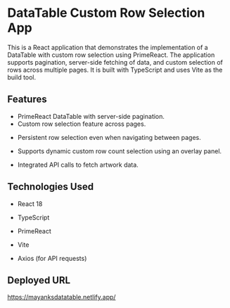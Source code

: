 # DataTable Custom Row Selection App

This is a React application that demonstrates the implementation of a DataTable with custom row selection using PrimeReact. The application supports pagination, server-side fetching of data, and custom selection of rows across multiple pages. It is built with TypeScript and uses Vite as the build tool.

## Features

- PrimeReact DataTable with server-side pagination.
- Custom row selection feature across pages.
* Persistent row selection even when navigating between pages.
+ Supports dynamic custom row count selection using an overlay panel.
- Integrated API calls to fetch artwork data.

## Technologies Used
+ React 18
- TypeScript
* PrimeReact
+ Vite
- Axios (for API requests)

## Deployed URL 
https://mayanksdatatable.netlify.app/
